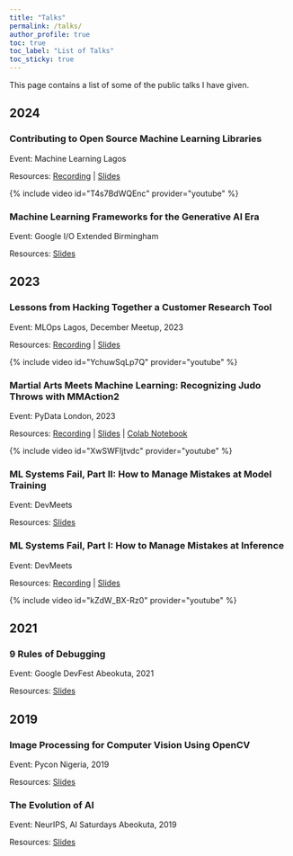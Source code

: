 ```yaml
---
title: "Talks"
permalink: /talks/
author_profile: true
toc: true
toc_label: "List of Talks"
toc_sticky: true
---
```


This page contains a list of some of the public talks I have given.

## 2024

### Contributing to Open Source Machine Learning Libraries

Event: Machine Learning Lagos

Resources: [Recording](https://youtu.be/T4s7BdWQEnc) | [Slides](https://docs.google.com/presentation/d/1OhhzAeXnk8iDA7Ur57HrGrQ2JSe-l0AEkYEKCIDK7gk) 

{% include video id="T4s7BdWQEnc" provider="youtube" %}

### Machine Learning Frameworks for the Generative AI Era

Event: Google I/O Extended Birmingham

Resources: [Slides](https://docs.google.com/presentation/d/15V0pfOXmud7Fis7XrUZpTGnsjF1uLfo5F5wzP-PgU8k)


## 2023

### Lessons from Hacking Together a Customer Research Tool

Event: MLOps Lagos, December Meetup, 2023

Resources: [Recording](https://youtu.be/YchuwSqLp7Q) | [Slides](https://docs.google.com/presentation/d/14m2nThhKONvfj3SkN6P6VwWDSX_O8pwIFmZijlk6ktA) 

{% include video id="YchuwSqLp7Q" provider="youtube" %}


### Martial Arts Meets Machine Learning: Recognizing Judo Throws with MMAction2

Event: PyData London, 2023

Resources: [Recording](https://youtu.be/XwSWFIjtvdc) | [Slides](https://docs.google.com/presentation/d/1hDMHlQixxP2a5fknH2anFFIPWIqVGN8IojS48UDSMDs) | 
[Colab Notebook](https://colab.research.google.com/drive/1bhgyzZS7_byW7xXRbPQeNEvmqvRieGcX?usp=sharing)

{% include video id="XwSWFIjtvdc" provider="youtube" %}


### ML Systems Fail, Part II: How to Manage Mistakes at Model Training

Event: DevMeets

Resources: [Slides](https://docs.google.com/presentation/d/1gu9_TstfY8jU8Vjh_hO2dzipeKs51ZLSVYGYM_SGWCo)


### ML Systems Fail, Part I: How to Manage Mistakes at Inference

Event: DevMeets

Resources: [Recording](https://youtu.be/kZdW_BX-Rz0) | [Slides](https://docs.google.com/presentation/d/1KWBe1piar9mVCukQXMbX-dFbJBZ_acbC7YErUnVSmw0)

{% include video id="kZdW_BX-Rz0" provider="youtube" %}

## 2021

### 9 Rules of Debugging
Event: Google DevFest Abeokuta, 2021

Resources: [Slides](https://docs.google.com/presentation/d/1BSt-ZXdtLxlHqSFISk0e5HwZmc5OuasWsdXidRSzDJM)

## 2019

### Image Processing for Computer Vision Using OpenCV
Event: Pycon Nigeria, 2019

Resources: [Slides](https://drive.google.com/file/d/1LgiNtA9lK9dUgvi_-KcO7KAIuNK9t_jA)

### The Evolution of AI
Event: NeurIPS, AI Saturdays Abeokuta, 2019

Resources: [Slides](https://drive.google.com/file/d/1t8ay1pA5ssIe6FCSGamM7pN43sDKlKzk)